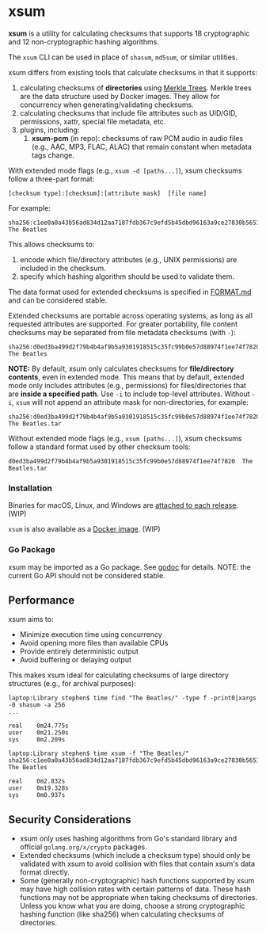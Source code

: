 # xsum

**xsum** is a utility for calculating checksums that supports 18 cryptographic and 12 non-cryptographic hashing algorithms.

The `xsum` CLI can be used in place of `shasum`, `md5sum`, or similar utilities.

xsum differs from existing tools that calculate checksums in that it supports:
1. calculating checksums of **directories** using [Merkle Trees](https://en.wikipedia.org/wiki/Merkle_tree). 
   Merkle trees are the data structure used by Docker images. They allow for concurrency when generating/validating checksums.
2. calculating checksums that include file attributes such as UID/GID, permissions, xattr, special file metadata, etc.
3. plugins, including:
   1. **xsum-pcm** (in repo): checksums of raw PCM audio in audio files (e.g., AAC, MP3, FLAC, ALAC) that remain constant when metadata tags change.

With extended mode flags (e.g., `xsum -d [paths...]`), xsum checksums follow a three-part format:
```
[checksum type]:[checksum]:[attribute mask]  [file name]
```
For example:
```
sha256:c1ee0a0a43b56ad834d12aa7187fdb367c9efd5b45dbd96163a9ce27830b5651:7777+ug  The Beatles
```
This allows checksums to:
1. encode which file/directory attributes (e.g., UNIX permissions) are included in the checksum.
2. specify which hashing algorithm should be used to validate them.

The data format used for extended checksums is specified in [FORMAT.md](FORMAT.md) and can be considered stable.

Extended checksums are portable across operating systems, as long as all requested attributes are supported.
For greater portability, file content checksums may be separated from file metadata checksums (with `-`):
```
sha256:d0ed3ba499d2f79b4b4af9b5a9301918515c35fc99b0e57d88974f1ee74f7820:7777+ug:...  The Beatles
```

**NOTE:** By default, xsum only calculates checksums for **file/directory contents**, even in extended mode. 
This means that by default, extended mode only includes attributes (e.g., permissions) for files/directories that are **inside a specified path**.
Use `-i` to include top-level attributes. Without `-i`, `xsum` will not append an attribute mask for non-directories, for example:
```
sha256:d0ed3ba499d2f79b4b4af9b5a9301918515c35fc99b0e57d88974f1ee74f7820  The Beatles.tar
```

Without extended mode flags (e.g., `xsum [paths...]`), xsum checksums follow a standard format used by other checksum tools:
```
d0ed3ba499d2f79b4b4af9b5a9301918515c35fc99b0e57d88974f1ee74f7820  The Beatles.tar
```

### Installation

Binaries for macOS, Linux, and Windows are [attached to each release](https://github.com/sclevine/xsum/releases). (WIP)

`xsum` is also available as a [Docker image](https://hub.docker.com/r/sclevine/xsum). (WIP)

### Go Package

xsum may be imported as a Go package.
See [godoc](https://pkg.go.dev/github.com/sclevine/xsum) for details.
NOTE: the current Go API should not be considered stable.

## Performance

xsum aims to:
- Minimize execution time using concurrency
- Avoid opening more files than available CPUs
- Provide entirely deterministic output
- Avoid buffering or delaying output

This makes xsum ideal for calculating checksums of large directory structures (e.g., for archival purposes):
```
laptop:Library stephen$ time find "The Beatles/" -type f -print0|xargs -0 shasum -a 256
...

real	0m24.775s
user	0m21.250s
sys	    0m2.209s
```
```
laptop:Library stephen$ time xsum -f "The Beatles/"
sha256:c1ee0a0a43b56ad834d12aa7187fdb367c9efd5b45dbd96163a9ce27830b5651:7777+ug  The Beatles

real	0m2.832s
user	0m19.328s
sys	    0m0.937s
```

## Security Considerations

- xsum only uses hashing algorithms from Go's standard library and official `golang.org/x/crypto` packages.
- Extended checksums (which include a checksum type) should only be validated with xsum to avoid collision with files that contain xsum's data format directly.
- Some (generally non-cryptographic) hash functions supported by xsum may have high collision rates with certain patterns of data.
  These hash functions may not be appropriate when taking checksums of directories.
  Unless you know what you are doing, choose a strong cryptographic hashing function (like sha256) when calculating checksums of directories.
